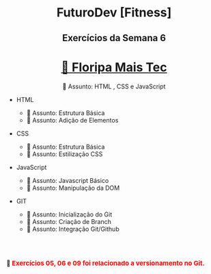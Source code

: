 <h1 align="center"> FuturoDev [Fitness] </h1>

<h2 align="center"> Exercícios da Semana 6</h2>

<h1 align="center">
    <a href="https://floripamaistec.pmf.sc.gov.br/">🔗 Floripa Mais Tec</a>
</h1>
<p align="center">🚀 Assunto: HTML , CSS e JavaScript

* HTML 
    * 🚀 Assunto: Estrutura Básica
    * 🚀 Assunto: Adição de Elementos

* CSS

    * 🚀 Assunto: Estrutura Básica
    * 🚀 Assunto: Estilização CSS

* JavaScript

    * 🚀 Assunto: Javascript Básico
    * 🚀 Assunto: Manipulação da DOM

* GIT

    * 🚀 Assunto: Inicialização do Git
    * 🚀 Assunto: Criação de Branch
    * 🚀 Assunto: Integração Git/Github

</br>
</br>

📌<b style="color: red; font-size: 15px"> Exercícios 05, 06 e 09 foi relacionado a versionamento no Git.</b>